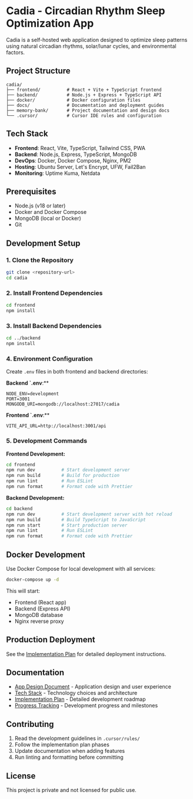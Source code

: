 # Cadia - Circadian Rhythm Sleep Optimization App

Cadia is a self-hosted web application designed to optimize sleep patterns using natural circadian rhythms, solar/lunar cycles, and environmental factors.

## Project Structure

```
cadia/
├── frontend/          # React + Vite + TypeScript frontend
├── backend/           # Node.js + Express + TypeScript API
├── docker/            # Docker configuration files
├── docs/              # Documentation and deployment guides
├── memory-bank/       # Project documentation and design docs
└── .cursor/           # Cursor IDE rules and configuration
```

## Tech Stack

- **Frontend**: React, Vite, TypeScript, Tailwind CSS, PWA
- **Backend**: Node.js, Express, TypeScript, MongoDB
- **DevOps**: Docker, Docker Compose, Nginx, PM2
- **Hosting**: Ubuntu Server, Let's Encrypt, UFW, Fail2Ban
- **Monitoring**: Uptime Kuma, Netdata

## Prerequisites

- Node.js (v18 or later)
- Docker and Docker Compose
- MongoDB (local or Docker)
- Git

## Development Setup

### 1. Clone the Repository

```bash
git clone <repository-url>
cd cadia
```

### 2. Install Frontend Dependencies

```bash
cd frontend
npm install
```

### 3. Install Backend Dependencies

```bash
cd ../backend
npm install
```

### 4. Environment Configuration

Create `.env` files in both frontend and backend directories:

**Backend `.env**:**
```env
NODE_ENV=development
PORT=3001
MONGODB_URI=mongodb://localhost:27017/cadia
```

**Frontend `.env**:**
```env
VITE_API_URL=http://localhost:3001/api
```

### 5. Development Commands

**Frontend Development:**
```bash
cd frontend
npm run dev          # Start development server
npm run build        # Build for production
npm run lint         # Run ESLint
npm run format       # Format code with Prettier
```

**Backend Development:**
```bash
cd backend
npm run dev          # Start development server with hot reload
npm run build        # Build TypeScript to JavaScript
npm run start        # Start production server
npm run lint         # Run ESLint
npm run format       # Format code with Prettier
```

## Docker Development

Use Docker Compose for local development with all services:

```bash
docker-compose up -d
```

This will start:
- Frontend (React app)
- Backend (Express API)
- MongoDB database
- Nginx reverse proxy

## Production Deployment

See the [Implementation Plan](memory-bank/Implementation-plan.md) for detailed deployment instructions.

## Documentation

- [App Design Document](memory-bank/app-design-document.md) - Application design and user experience
- [Tech Stack](memory-bank/Tech-stack.md) - Technology choices and architecture
- [Implementation Plan](memory-bank/Implementation-plan.md) - Detailed development roadmap
- [Progress Tracking](progress.md) - Development progress and milestones

## Contributing

1. Read the development guidelines in `.cursor/rules/`
2. Follow the implementation plan phases
3. Update documentation when adding features
4. Run linting and formatting before committing

## License

This project is private and not licensed for public use.

